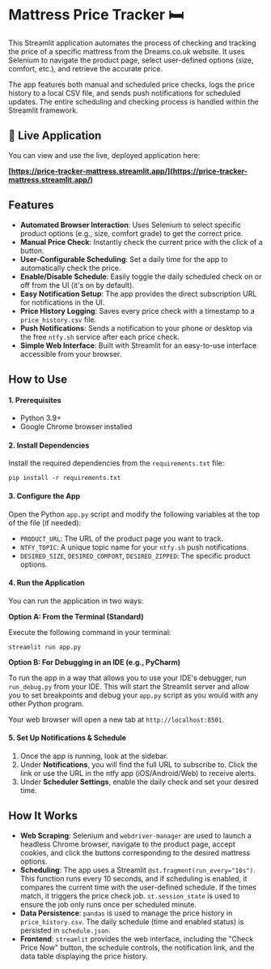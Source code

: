 # Mattress Price Tracker 🛏️

This Streamlit application automates the process of checking and tracking the price of a specific mattress from the Dreams.co.uk website. It uses Selenium to navigate the product page, select user-defined options (size, comfort, etc.), and retrieve the accurate price.

The app features both manual and scheduled price checks, logs the price history to a local CSV file, and sends push notifications for scheduled updates. The entire scheduling and checking process is handled within the Streamlit framework.

## 🚀 Live Application

You can view and use the live, deployed application here:

**[https://price-tracker-mattress.streamlit.app/](https://price-tracker-mattress.streamlit.app/)**

## Features

* **Automated Browser Interaction**: Uses Selenium to select specific product options (e.g., size, comfort grade) to get the correct price.
* **Manual Price Check**: Instantly check the current price with the click of a button.
* **User-Configurable Scheduling**: Set a daily time for the app to automatically check the price.
* **Enable/Disable Schedule**: Easily toggle the daily scheduled check on or off from the UI (it's on by default).
* **Easy Notification Setup**: The app provides the direct subscription URL for notifications in the UI.
* **Price History Logging**: Saves every price check with a timestamp to a `price_history.csv` file.
* **Push Notifications**: Sends a notification to your phone or desktop via the free `ntfy.sh` service after each price check.
* **Simple Web Interface**: Built with Streamlit for an easy-to-use interface accessible from your browser.

## How to Use

#### 1. Prerequisites

* Python 3.9+
* Google Chrome browser installed

#### 2. Install Dependencies

Install the required dependencies from the `requirements.txt` file:

```
pip install -r requirements.txt
```

#### 3. Configure the App

Open the Python `app.py` script and modify the following variables at the top of the file (if needed):

* `PRODUCT_URL`: The URL of the product page you want to track.
* `NTFY_TOPIC`: A unique topic name for your `ntfy.sh` push notifications.
* `DESIRED_SIZE`, `DESIRED_COMFORT`, `DESIRED_ZIPPED`: The specific product options.

#### 4. Run the Application

You can run the application in two ways:

**Option A: From the Terminal (Standard)**

Execute the following command in your terminal:

```
streamlit run app.py
```

**Option B: For Debugging in an IDE (e.g., PyCharm)**

To run the app in a way that allows you to use your IDE's debugger, run `run_debug.py` from your IDE. This will start the Streamlit server and allow you to set breakpoints and debug your `app.py` script as you would with any other Python program.

Your web browser will open a new tab at `http://localhost:8501`.

#### 5. Set Up Notifications & Schedule

1.  Once the app is running, look at the sidebar.
2.  Under **Notifications**, you will find the full URL to subscribe to. Click the link or use the URL in the ntfy app (iOS/Android/Web) to receive alerts.
3.  Under **Scheduler Settings**, enable the daily check and set your desired time.

## How It Works

* **Web Scraping**: Selenium and `webdriver-manager` are used to launch a headless Chrome browser, navigate to the product page, accept cookies, and click the buttons corresponding to the desired mattress options.
* **Scheduling**: The app uses a Streamlit `@st.fragment(run_every="10s")`. This function runs every 10 seconds, and if scheduling is enabled, it compares the current time with the user-defined schedule. If the times match, it triggers the price check job. `st.session_state` is used to ensure the job only runs once per scheduled minute.
* **Data Persistence**: `pandas` is used to manage the price history in `price_history.csv`. The daily schedule (time and enabled status) is persisted in `schedule.json`.
* **Frontend**: `streamlit` provides the web interface, including the "Check Price Now" button, the schedule controls, the notification link, and the data table displaying the price history.
